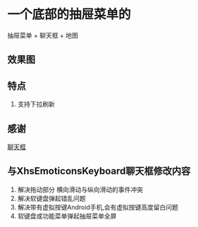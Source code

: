# 一个底部的抽屉菜单的 
抽屉菜单 + 聊天框 + 地图 

## 效果图

## 特点
1. 支持下拉刷新

## 感谢
[聊天框](https://github.com/w446108264/XhsEmoticonsKeyboard) 

## 与XhsEmoticonsKeyboard聊天框修改内容
1. 解决拖动部分 横向滑动与纵向滑动的事件冲突
2. 解决软键盘弹起错乱问题
3. 解决带有虚拟按键Android手机,会有虚拟按键高度留白问题
4. 软键盘或功能菜单弹起抽屉菜单全屏
